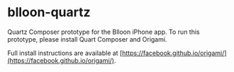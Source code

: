 blloon-quartz
=============

Quartz Composer prototype for the Blloon iPhone app. To run this prototype, please install Quart Composer and Origami.

Full install instructions are available at [https://facebook.github.io/origami/](https://facebook.github.io/origami/).
